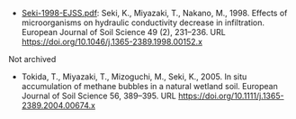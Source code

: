 - [Seki-1998-EJSS.pdf](Seki-1998-EJSS.pdf): Seki, K., Miyazaki, T., Nakano, M., 1998. Effects of microorganisms on hydraulic conductivity decrease in infiltration. European Journal of Soil Science 49 (2), 231–236. URL https://doi.org/10.1046/j.1365-2389.1998.00152.x

Not archived

- Tokida, T., Miyazaki, T., Mizoguchi, M., Seki, K., 2005. In situ accumulation of methane bubbles in a natural wetland soil. European Journal of Soil Science 56, 389–395. URL https://doi.org/10.1111/j.1365-2389.2004.00674.x
